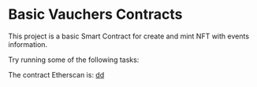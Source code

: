 # Basic Vauchers Contracts

This project is a basic Smart Contract for create and mint NFT with events information.

Try running some of the following tasks:

The contract Etherscan is: [dd](https://ropsten.etherscan.io/address/0xabdaa856c5cbc8855daa3736794813b54321c67e)

